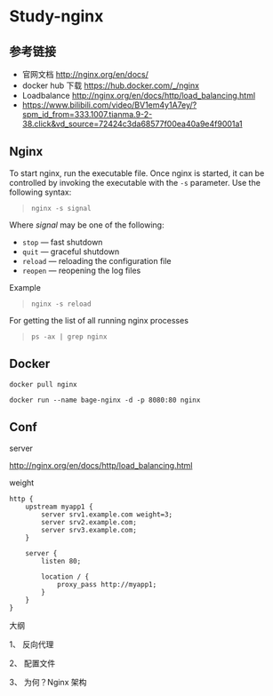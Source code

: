 # Study-nginx #




## 参考链接 ##
- 官网文档 http://nginx.org/en/docs/
- docker hub 下载 https://hub.docker.com/_/nginx
- Loadbalance http://nginx.org/en/docs/http/load_balancing.html
- https://www.bilibili.com/video/BV1em4y1A7ey/?spm_id_from=333.1007.tianma.9-2-38.click&vd_source=72424c3da68577f00ea40a9e4f9001a1



## Nginx 

To start nginx, run the executable file. Once nginx is started, it can be controlled by invoking the executable with the `-s` parameter. Use the following syntax:

> ```
> nginx -s signal
> ```

Where *signal* may be one of the following:

- `stop` — fast shutdown
- `quit` — graceful shutdown
- `reload` — reloading the configuration file
- `reopen` — reopening the log files



Example

> ```
> nginx -s reload
> ```



For getting the list of all running nginx processes

> ```
> ps -ax | grep nginx
> ```



## Docker 



```
docker pull nginx
```



```console
docker run --name bage-nginx -d -p 8080:80 nginx
```



## Conf

server





http://nginx.org/en/docs/http/load_balancing.html

weight

```
http {
    upstream myapp1 {
        server srv1.example.com weight=3;
        server srv2.example.com;
        server srv3.example.com;
    }

    server {
        listen 80;

        location / {
            proxy_pass http://myapp1;
        }
    }
}
```



大纲

1、 反向代理

2、 配置文件

3、 为何？Nginx 架构

